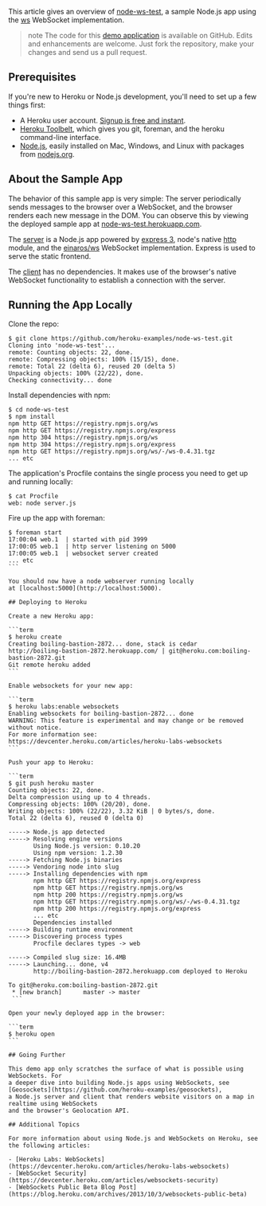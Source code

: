 This article gives an overview of [node-ws-test](https://github.com/heroku-examples/node-ws-test), a sample Node.js app
using the [ws](http://einaros.github.io/ws/) WebSocket implementation.

>note
> The code for this [demo application](https://github.com/heroku-examples/node-ws-test) is available on GitHub. Edits and enhancements are welcome. Just fork the repository, make your changes and send us a pull request.

## Prerequisites

If you're new to Heroku or Node.js development, you'll need to set up a few things first:

- A Heroku user account. [Signup is free and instant](https://api.heroku.com/signup/devcenter).
- [Heroku Toolbelt](https://toolbelt.heroku.com), which gives you git, foreman, and the heroku command-line interface.
- [Node.js](http://nodejs.org/), easily installed on Mac, Windows, and Linux with packages from [nodejs.org](http://nodejs.org/).

## About the Sample App

The behavior of this sample app is very simple: The server periodically sends messages to the browser over a WebSocket, and the browser renders each new message in the DOM. You can observe this by viewing the deployed sample app at [node-ws-test.herokuapp.com](https://node-ws-test.herokuapp.com/).

The [server](https://github.com/heroku-examples/node-ws-test/blob/master/server.js) is a Node.js app powered by [express 3](http://expressjs.com/guide.html), node's native [http](http://nodejs.org/api/http.html) module, and the [einaros/ws](https://github.com/einaros/ws/blob/master/doc/ws.md) WebSocket implementation. Express is used to serve the static frontend.

The [client](https://github.com/heroku-examples/node-ws-test/blob/master/index.html) has no dependencies. It makes use of the browser's native WebSocket functionality to establish a connection with the server.

## Running the App Locally

Clone the repo:

```term
$ git clone https://github.com/heroku-examples/node-ws-test.git
Cloning into 'node-ws-test'...
remote: Counting objects: 22, done.
remote: Compressing objects: 100% (15/15), done.
remote: Total 22 (delta 6), reused 20 (delta 5)
Unpacking objects: 100% (22/22), done.
Checking connectivity... done
```

Install dependencies with npm:

```term
$ cd node-ws-test
$ npm install
npm http GET https://registry.npmjs.org/ws
npm http GET https://registry.npmjs.org/express
npm http 304 https://registry.npmjs.org/ws
npm http 304 https://registry.npmjs.org/express
npm http GET https://registry.npmjs.org/ws/-/ws-0.4.31.tgz
... etc
```

The application's Procfile contains the single process you need to get up and running locally:

```term
$ cat Procfile
web: node server.js
```

Fire up the app with foreman:

````
$ foreman start
17:00:04 web.1  | started with pid 3999
17:00:05 web.1  | http server listening on 5000
17:00:05 web.1  | websocket server created
... etc
```

You should now have a node webserver running locally
at [localhost:5000](http://localhost:5000).

## Deploying to Heroku

Create a new Heroku app:

```term
$ heroku create
Creating boiling-bastion-2872... done, stack is cedar
http://boiling-bastion-2872.herokuapp.com/ | git@heroku.com:boiling-bastion-2872.git
Git remote heroku added
```

Enable websockets for your new app:

```term
$ heroku labs:enable websockets
Enabling websockets for boiling-bastion-2872... done
WARNING: This feature is experimental and may change or be removed without notice.
For more information see: https://devcenter.heroku.com/articles/heroku-labs-websockets
```

Push your app to Heroku:

```term
$ git push heroku master
Counting objects: 22, done.
Delta compression using up to 4 threads.
Compressing objects: 100% (20/20), done.
Writing objects: 100% (22/22), 3.32 KiB | 0 bytes/s, done.
Total 22 (delta 6), reused 0 (delta 0)

-----> Node.js app detected
-----> Resolving engine versions
       Using Node.js version: 0.10.20
       Using npm version: 1.2.30
-----> Fetching Node.js binaries
-----> Vendoring node into slug
-----> Installing dependencies with npm
       npm http GET https://registry.npmjs.org/express
       npm http GET https://registry.npmjs.org/ws
       npm http 200 https://registry.npmjs.org/ws
       npm http GET https://registry.npmjs.org/ws/-/ws-0.4.31.tgz
       npm http 200 https://registry.npmjs.org/express
       ... etc
       Dependencies installed
-----> Building runtime environment
-----> Discovering process types
       Procfile declares types -> web

-----> Compiled slug size: 16.4MB
-----> Launching... done, v4
       http://boiling-bastion-2872.herokuapp.com deployed to Heroku

To git@heroku.com:boiling-bastion-2872.git
 * [new branch]      master -> master
 ```

Open your newly deployed app in the browser:

```term
$ heroku open
```

## Going Further

This demo app only scratches the surface of what is possible using WebSockets. For
a deeper dive into building Node.js apps using WebSockets, see [Geosockets](https://github.com/heroku-examples/geosockets),
a Node.js server and client that renders website visitors on a map in realtime using WebSockets
and the browser's Geolocation API.

## Additional Topics

For more information about using Node.js and WebSockets on Heroku, see the following articles:

- [Heroku Labs: WebSockets](https://devcenter.heroku.com/articles/heroku-labs-websockets)
- [WebSocket Security](https://devcenter.heroku.com/articles/websockets-security)
- [WebSockets Public Beta Blog Post](https://blog.heroku.com/archives/2013/10/3/websockets-public-beta)